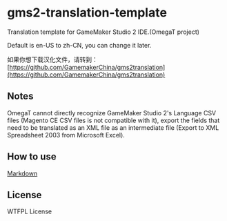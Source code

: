 # gms2-translation-template
Translation template for GameMaker Studio 2 IDE.(OmegaT project)

Default is en-US to zh-CN, you can change it later.

如果你想下载汉化文件，请转到：[https://github.com/GamemakerChina/gms2translation](https://github.com/GamemakerChina/gms2translation)

## Notes

OmegaT cannot directly recognize GameMaker Studio 2's Language CSV files (Magento CE CSV files is not compatible with it), export the fields that need to be translated as an XML file as an intermediate file (Export to XML Spreadsheet 2003 from Microsoft Excel).

## How to use

[Markdown](HOWTOUSE.md)

## License

WTFPL License
